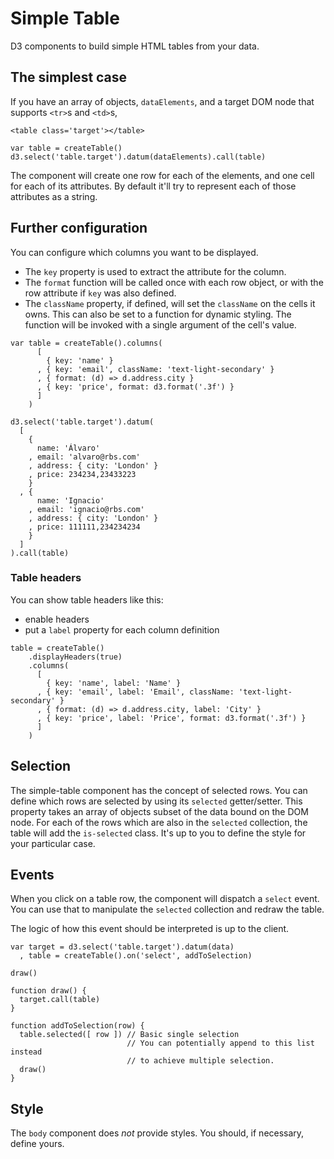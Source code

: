 # Simple Table

D3 components to build simple HTML tables from your data.

## The simplest case

If you have an array of objects, `dataElements`,
and a target DOM node that supports `<tr>`s and `<td>`s,

    <table class='target'></table>

    var table = createTable()
    d3.select('table.target').datum(dataElements).call(table)

The component will create one row for each of the elements, and one cell for each of its attributes.
By default it'll try to represent each of those attributes as a string.

## Further configuration

You can configure which columns you want to be displayed.

* The `key` property is used to extract the attribute for the column.
* The `format` function will be called once with each row object, or with the row attribute if `key` was also defined.
* The `className` property, if defined, will set the `className` on the cells it owns. This can also be set to a function for dynamic styling. The function will be invoked with a single argument of the cell's value.


```
var table = createTable().columns(
      [
        { key: 'name' }
      , { key: 'email', className: 'text-light-secondary' }
      , { format: (d) => d.address.city }
      , { key: 'price', format: d3.format('.3f') }
      ]
    )

d3.select('table.target').datum(
  [
    {
      name: 'Álvaro'
    , email: 'alvaro@rbs.com'
    , address: { city: 'London' }
    , price: 234234,23433223
    }
  , {
      name: 'Ignacio'
    , email: 'ignacio@rbs.com'
    , address: { city: 'London' }
    , price: 111111,234234234
    }
  ]
).call(table)
```

### Table headers

You can show table headers like this:

- enable headers
- put a `label` property for each column definition

```
table = createTable()
    .displayHeaders(true)
    .columns(
      [
        { key: 'name', label: 'Name' }
      , { key: 'email', label: 'Email', className: 'text-light-secondary' }
      , { format: (d) => d.address.city, label: 'City' }
      , { key: 'price', label: 'Price', format: d3.format('.3f') }
      ]
    )
```

## Selection

The simple-table component has the concept of selected rows.
You can define which rows are selected by using its `selected` getter/setter.
This property takes an array of objects subset of the data bound on the DOM node.
For each of the rows which are also in the `selected` collection, the table will add the `is-selected` class.
It's up to you to define the style for your particular case.

## Events

When you click on a table row, the component will dispatch a `select` event.
You can use that to manipulate the `selected` collection and redraw the table.

The logic of how this event should be interpreted is up to the client.

    var target = d3.select('table.target').datum(data)
      , table = createTable().on('select', addToSelection)

    draw()

    function draw() {
      target.call(table)
    }

    function addToSelection(row) {
      table.selected([ row ]) // Basic single selection
                              // You can potentially append to this list instead
                              // to achieve multiple selection.
      draw()
    }


## Style

The `body` component does _not_ provide styles.
You should, if necessary, define yours.

